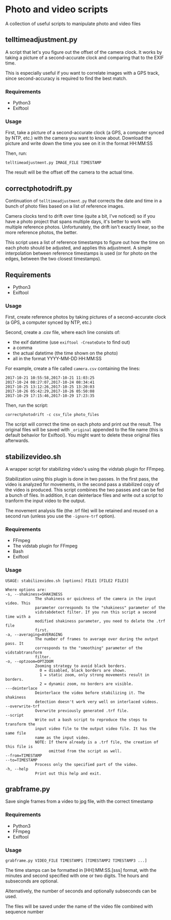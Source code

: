 # Photo and video scripts

A collection of useful scripts to manipulate photo and video files

## telltimeadjustment.py

A script that let's you figure out the offset of the camera clock. It works by taking a picture of a second-accurate clock and comparing that to the EXIF time.

This is especially useful if you want to correlate images with a GPS track, since second-accuracy is required to find the best match.

### Requirements

- Python3
- Exiftool

### Usage

First, take a picture of a second-accurate clock (a GPS, a computer synced by NTP, etc.) with the camera you want to know about. Download the picture and write down the time you see on it in the format HH:MM:SS

Then, run:

    telltimeadjustment.py IMAGE_FILE TIMESTAMP

The result will be the offset off the camera to the actual time.

## correctphotodrift.py

Continuation of ```telltimeadjustment.py``` that corrects the date and time in a bunch of photo files based on a list of reference images.

Camera clocks tend to drift over time (quite a bit, I've noticed) so if you have a photo project that spans multiple days, it's better to work with multiple reference photos. Unfortunately, the drift isn't exactly linear, so the more reference photos, the better.

This script uses a list of reference timestamps to figure out how the time on each photo should be adjusted, and applies this adjustment. A simple interpolation between reference timestamps is used (or for photo on the edges, between the two closest timestamps).

## Requirements

- Python3
- Exiftool

### Usage

First, create reference photos by taking pictures of a second-accurate clock (a GPS, a computer synced by NTP, etc.)

Second, create a .csv file, where each line consists of:

- the exif datetime (use ```exiftool -CreateDate``` to find out)
- a comma
- the actual datetime (the time shown on the photo)
- all in the format YYYY-MM-DD HH:MM:SS

For example, create a file called ```camera.csv``` containing the lines:

    2017-10-21 10:55:58,2017-10-21 11:03:25
    2017-10-24 08:27:07,2017-10-24 08:34:41
    2017-10-25 13:12:26,2017-10-25 13:20:03
    2017-10-26 05:42:29,2017-10-26 05:50:08
    2017-10-29 17:15:46,2017-10-29 17:23:35

Then, run the script:

    correctphotodrift -c csv_file photo_files
    
The script will correct the time on each photo and print out the result. The original files will be saved with ```_original``` appended to the file name (this is default behavior for Exiftool). You might want to delete these original files afterwards.

## stabilizevideo.sh

A wrapper script for stabilizing video's using the vidstab plugin for FFmpeg.

Stabilization using this plugin is done in two passes. In the first pass, the video is analyzed for movements, in the second pass a stabilized copy of the video is produced. This script combines the two passes and can be fed a bunch of files. In addition, it can deinterlace files and write out a script to tranform the input video to the output.

The movement analysis file (the .trf file) will be retained and reused on a second run (unless you use the ```-ignore-trf``` option).

### Requirements

- FFmpeg
- The vidstab plugin for FFmpeg
- Bash
- Exiftool

### Usage

    USAGE: stabilizevideo.sh [options] FILE1 [FILE2 FILE3]

    Where options are:
    -s, --shakiness=SHAKINESS 
                 The shakiness or quickness of the camera in the input video. This
                 parameter corresponds to the "shakiness" parameter of the
                 vidstabdetect filter. If you run this script a second time with a
                 modified shakiness parameter, you need to delete the .trf file 
                 first.
    -a, --averaging=AVERAGING
                 The number of frames to average over during the output pass. It
                 corresponds to the "smoothing" parameter of the vidstabtransform
                 filter.
    -o, --optzoom=OPTZOOM
                 Zooming strategy to avoid black borders.
                   0 = disabled, black borders are shown.
                   1 = static zoom, only strong movements result in borders.
                   2 = dynamic zoom, no borders are visible.
    ---deinterlace
                 Deinterlace the video before stabilizing it. The shakiness
                 detection doesn't work very well on interlaced videos.
    --overwrite-trf
                 Overwrite previously generated .trf file.
    --script
                 Write out a bash script to reproduce the steps to transform the
                 input video file to the output video file. It has the same file  
                 name as the input video.
                 NOTE: If there already is a .trf file, the creation of this file is
                       omitted from the script as well.
    --from=TIMESTAMP
    --to=TIMESTAMP
                 Process only the specified part of the video.
    -h, --help
                 Print out this help and exit.

## grabframe.py

Save single frames from a video to jpg file, with the correct timestamp

### Requirements

- Python3
- FFmpeg
- Exiftool

### Usage

    grabframe.py VIDEO_FILE TIMESTAMP1 [TIMESTAMP2 TIMESTAMP3 ...]
    
The time stamps can be formatted in [HH]:MM:SS.[sss] format, with the minutes and second specified with one or two digits. The hours and subseconds are optional.

Alternatively, the number of seconds and optionally subseconds can be used.

The files will be saved under the name of the video file combined with sequence number
